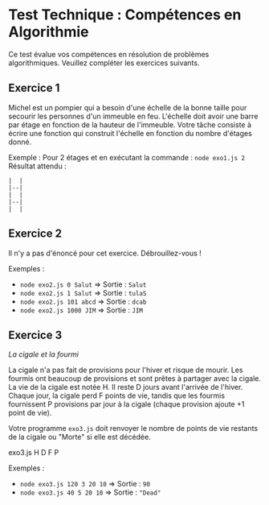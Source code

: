 # Test Technique : Compétences en Algorithmie

Ce test évalue vos compétences en résolution de problèmes algorithmiques. Veuillez compléter les exercices suivants.

## Exercice 1

Michel est un pompier qui a besoin d'une échelle de la bonne taille pour secourir les personnes d'un immeuble en feu. L'échelle doit avoir une barre par étage en fonction de la hauteur de l'immeuble. Votre tâche consiste à écrire une fonction qui construit l'échelle en fonction du nombre d'étages donné.

Exemple :
Pour 2 étages et en exécutant la commande : `node exo1.js 2`
Résultat attendu :
```
|  |
|--|
|  |
|--|
|  |
```


## Exercice 2

Il n'y a pas d'énoncé pour cet exercice. Débrouillez-vous !

Exemples :
- `node exo2.js 0 Salut` => Sortie : `Salut`
- `node exo2.js 1 Salut` => Sortie : `tulaS`
- `node exo2.js 101 abcd` => Sortie : `dcab`
- `node exo2.js 1000 JIM` => Sortie : `JIM`

## Exercice 3

*La cigale et la fourmi*

La cigale n'a pas fait de provisions pour l'hiver et risque de mourir. Les fourmis ont beaucoup de provisions et sont prêtes à partager avec la cigale. La vie de la cigale est notée H. Il reste D jours avant l'arrivée de l'hiver. Chaque jour, la cigale perd F points de vie, tandis que les fourmis fournissent P provisions par jour à la cigale (chaque provision ajoute +1 point de vie).

Votre programme `exo3.js` doit renvoyer le nombre de points de vie restants de la cigale ou "Morte" si elle est décédée.

exo3.js H D F P

Exemples :
- `node exo3.js 120 3 20 10` => Sortie : `90`
- `node exo3.js 40 5 20 10` => Sortie : `"Dead"`
